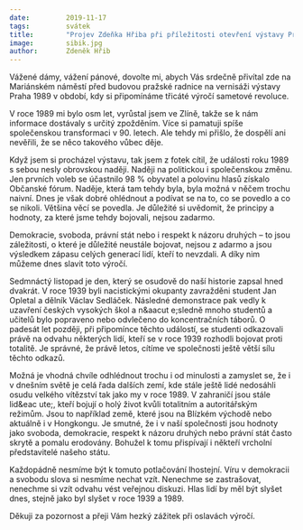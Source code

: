 ```yaml
---
date:         2019-11-17
tags:         svátek
title:        "Projev Zdeňka Hřiba při příležitosti otevření výstavy Praha 1989"
image: 	      sibik.jpg
author:       Zdeněk Hřib
---
```


Vážené dámy, vážení pánové, dovolte mi, abych Vás srdečně přivítal zde na Mariánském náměstí před budovou pražské radnice na vernisáži výstavy Praha 1989 v období, kdy si připomínáme třicáté výročí sametové revoluce.

V roce 1989 mi bylo osm let, vyrůstal jsem ve Zlíně, takže se k nám informace dostávaly s určitý zpožděním. Více si pamatuji spíše společenskou transformaci v 90. letech. Ale tehdy mi přišlo, že dospělí ani nevěřili, že se něco takového vůbec děje.

Když jsem si procházel výstavu, tak jsem z fotek cítil, že události roku 1989 s sebou nesly obrovskou naději. Naději na politickou i společenskou změnu. Jen prvních voleb se účastnilo 98 % obyvatel a polovinu hlasů získalo Občanské fórum. Naděje, která tam tehdy byla, byla možná v něčem trochu naivní. Dnes je však dobré ohlédnout a podívat se na to, co se povedlo a co se nikoli. Většina věcí se povedla. Je důležité si uvědomit, že principy a hodnoty, za které jsme tehdy bojovali, nejsou zadarmo.

Demokracie, svoboda, právní stát nebo i respekt k názoru druhých – to jsou záležitosti, o které je důležité neustále bojovat, nejsou z adarmo a  jsou výsledkem zápasu celých generací lidí, kteří to nevzdali. A díky nim můžeme dnes slavit toto výročí. 

Sedmnáctý listopad je den, který se osudově do naší historie zapsal hned dvakrát. V roce 1939 byli nacistickými okupanty zavražděni student Jan Opletal a dělník Václav Sedláček. Následné demonstrace pak vedly k uzavření českých vysokých škol a n&aacut e;sledně mnoho studentů a učitelů bylo popraveno nebo odvlečeno do koncentračních táborů. O padesát let později, při připomínce těchto událostí, se studenti odkazovali právě na odvahu některých lidí, kteří se v roce 1939 rozhodli bojovat proti totalitě. Je správné, že právě letos, cítíme ve společnosti ještě větší sílu těchto odkazů. 

Možná je vhodná chvíle odhlédnout trochu i od minulosti a zamyslet se, že i v dnešním světě je celá řada dalších zemí, kde stále ještě lidé nedosáhli osudu velkého vítězství tak jako my v roce 1989. V zahraničí jsou stále lid&eac ute;, kteří bojují o holý život kvůli totalitním a autoritářským režimům. Jsou to například země, které jsou na Blízkém východě nebo aktuálně i v Hongkongu. Je smutné, že i v naší společnosti jsou hodnoty jako svoboda, demokracie, respekt k názoru druhých nebo právní stát často skrytě a pomalu erodovány. Bohužel k tomu přispívají i někteří vrcholní představitelé našeho státu.

Každopádně nesmíme být k tomuto potlačování lhostejní. Víru v demokracii a svobodu slova si nesmíme nechat vzít. Nenechme se zastrašovat, nenechme si vzít odvahu vést veřejnou diskuzi. Hlas lidí by měl být slyšet dnes, stejně jako byl slyšet v roce 1939 a 1989.

Děkuji za pozornost a přeji Vám hezký zážitek při oslavách výročí. 
